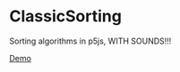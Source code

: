 # ClassicSorting
Sorting algorithms in p5js, WITH SOUNDS!!!

[Demo](https://bobingstern.github.io/ClassicSorting/SortingP5-main/)
